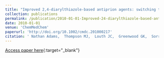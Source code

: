 ```yaml
---
title: "Improved 2,4-diarylthiazole-based antiprion agents: switching the sense of the amide group at C5 leads to an increase in potency."
collection: publications
permalink: /publication/2010-01-01-Improved-24-diarylthiazole-based-antiprion-agents-switching-the-sense-of-the-amide-group-at-C5-leads-to-an-increase-in-potency
date: 2010-01-01
venue: 'ChemMedChem'
paperurl: 'http://doi.org/10.1002/cmdc.201000217'
citation: ' Nathan Adams,  Thompson MJ,  Louth JC,  Greenwood GK,  Sorrell FJ,  Knight SG,  Adams NB,  Chen B, &quot;Improved 2,4-diarylthiazole-based antiprion agents: switching the sense of the amide group at C5 leads to an increase in potency..&quot; ChemMedChem, 2010.'
---
```

[Access paper here](http://doi.org/10.1002/cmdc.201000217){:target="_blank"}
